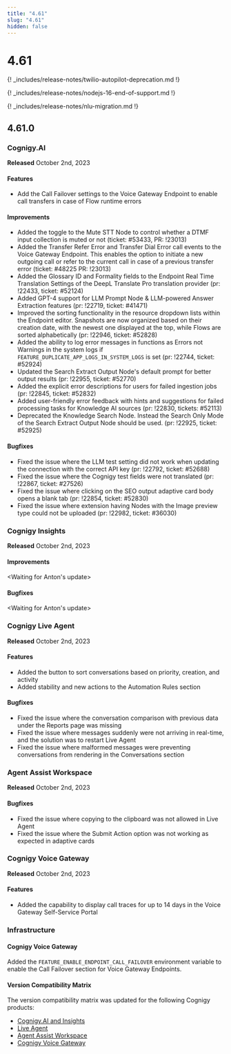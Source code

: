 ```yaml
---
title: "4.61"
slug: "4.61"
hidden: false
---
```


# 4.61

{! _includes/release-notes/twilio-autopilot-deprecation.md !}

{! _includes/release-notes/nodejs-16-end-of-support.md !}

{! _includes/release-notes/nlu-migration.md !}

## 4.61.0

### Cognigy.AI

**Released** October 2nd, 2023

#### Features

- Add the Call Failover settings to the Voice Gateway Endpoint to enable call transfers in case of Flow runtime errors

#### Improvements

- Added the toggle to the Mute STT Node to control whether a DTMF input collection is muted or not (ticket: #53433, PR: !23013)
- Added the Transfer Refer Error and Transfer Dial Error call events to the Voice Gateway Endpoint. This enables the option to initiate a new outgoing call or refer to the current call in case of a previous transfer error (ticket: #48225 PR: !23013)
- Added the Glossary ID and Formality fields to the Endpoint Real Time Translation Settings of the DeepL Translate Pro translation provider (pr: !22433, ticket: #52124)
- Added GPT-4 support for  LLM Prompt Node & LLM-powered Answer Extraction features (pr: !22719, ticket: #41471)
- Improved the sorting functionality in the resource dropdown lists within the Endpoint editor. Snapshots are now organized based on their creation date, with the newest one displayed at the top, while Flows are sorted alphabetically (pr: !22946, ticket: #52828)
- Added the ability to log error messages in functions as Errors not Warnings in the system logs if `FEATURE_DUPLICATE_APP_LOGS_IN_SYSTEM_LOGS` is set (pr: !22744, ticket: #52924)
- Updated the Search Extract Output Node's default prompt for better output results (pr: !22955, ticket: #52770)
- Added the explicit error descriptions for users for failed ingestion jobs (pr: !22845, ticket: #52832)
- Added user-friendly error feedback with hints and suggestions for failed processing tasks for Knowledge AI sources (pr: !22830, tickets: #52113)
- Deprecated the Knowledge Search Node. Instead the Search Only Mode of the Search Extract Output Node should be used. (pr: !22925, ticket: #52925)

#### Bugfixes

- Fixed the issue where the LLM test setting did not work when updating the connection with the correct API key (pr: !22792, ticket: #52688)
- Fixed the issue where the Cognigy test fields were not translated (pr: !22867, ticket: #27526)
- Fixed the issue where clicking on the SEO output adaptive card body opens a blank tab (pr: !22854, ticket: #52830)
- Fixed the issue where extension having Nodes with the Image preview type could not be uploaded (pr: !22982, ticket: #36030)

### Cognigy Insights

**Released** October 2nd, 2023

#### Improvements

<Waiting for Anton's update>

#### Bugfixes

<Waiting for Anton's update>

### Cognigy Live Agent

**Released** October 2nd, 2023

#### Features

- Added the button to sort conversations based on priority, creation, and activity
- Added stability and new actions to the Automation Rules section

#### Bugfixes

- Fixed the issue where the conversation comparison with previous data under the Reports page was missing
- Fixed the issue where messages suddenly were not arriving in real-time, and the solution was to restart Live Agent
- Fixed the issue where malformed messages were preventing conversations from rendering in the Conversations section

### Agent Assist Workspace

**Released** October 2nd, 2023

#### Bugfixes

- Fixed the issue where copying to the clipboard was not allowed in Live Agent
- Fixed the issue where the Submit Action option was not working as expected in adaptive cards

### Cognigy Voice Gateway

**Released** October 2nd, 2023

#### Features

- Added the capability to display call traces for up to 14 days in the Voice Gateway Self-Service Portal


### Infrastructure

#### Cognigy Voice Gateway

Added the `FEATURE_ENABLE_ENDPOINT_CALL_FAILOVER` environment variable to enable the Call Failover section for Voice Gateway Endpoints.

#### Version Compatibility Matrix

The version compatibility matrix was updated for the following Cognigy products:

- [Cognigy.AI and Insights](../ai/installation/version-compatibility-matrix.md)
- [Live Agent](../live-agent/installation/deployment/version-compatibility-matrix.md)
- [Agent Assist Workspace](../agent-assist/installation/version-compatibility-matrix.md)
- [Cognigy Voice Gateway](../voicegateway/installation/version-compatibility-matrix.md)